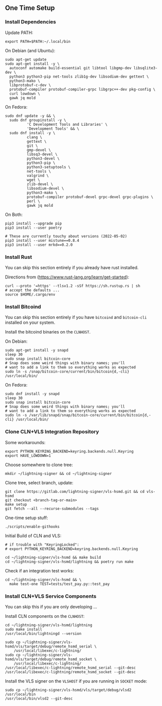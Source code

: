 ## One Time Setup

### Install Dependencies

Update PATH:

    export PATH=$PATH:~/.local/bin

On Debian (and Ubuntu):

    sudo apt-get update
    sudo apt-get install -y \
      autoconf automake build-essential git libtool libgmp-dev libsqlite3-dev \
      python3 python3-pip net-tools zlib1g-dev libsodium-dev gettext \
      python3-mako \
      libprotobuf-c-dev \
      protobuf-compiler protobuf-compiler-grpc libgrpc++-dev pkg-config \
      curl lowdown \
      gawk jq mold

On Fedora:

    sudo dnf update -y && \
      sudo dnf groupinstall -y \
              'C Development Tools and Libraries' \
              'Development Tools' && \
      sudo dnf install -y \
              clang \
              gettext \
              git \
              gmp-devel \
              libsq3-devel \
              python3-devel \
              python3-pip \
              python3-setuptools \
              net-tools \
              valgrind \
              wget \
              zlib-devel \
              libsodium-devel \
              python3-mako \
              protobuf-compiler protobuf-devel grpc-devel grpc-plugins \
              perl \
              gawk jq mold

On Both:

    pip3 install --upgrade pip
    pip3 install --user poetry

    # These are currently touchy about versions (2022-05-02)
    pip3 install --user mistune==0.8.4
    pip3 install --user mrkd==0.2.0

### Install Rust

You can skip this section entirely if you already have rust installed.

Directions from (https://www.rust-lang.org/learn/get-started):
```
curl --proto '=https' --tlsv1.2 -sSf https://sh.rustup.rs | sh
# accept the defaults ...
source $HOME/.cargo/env
```

### Install Bitcoind

You can skip this section entirely if you have `bitcoind` and
`bitcoin-cli` installed on your system.

Install the bitcoind binaries on the `CLNHOST`.

On Debian:
```
sudo apt-get install -y snapd
sleep 30
sudo snap install bitcoin-core
# Snap does some weird things with binary names; you'll
# want to add a link to them so everything works as expected
sudo ln -s /snap/bitcoin-core/current/bin/bitcoin{d,-cli} /usr/local/bin/
```

On Fedora:
```
sudo dnf install -y snapd
sleep 30
sudo snap install bitcoin-core
# Snap does some weird things with binary names; you'll
# want to add a link to them so everything works as expected
sudo ln -s /var/lib/snapd/snap/bitcoin-core/current/bin/bitcoin{d,-cli} /usr/local/bin/
```

### Clone CLN+VLS Integration Repository

Some workarounds:
```
export PYTHON_KEYRING_BACKEND=keyring.backends.null.Keyring
export HAVE_LOWDOWN=1
```

Choose somewhere to clone tree:
```
mkdir ~/lightning-signer && cd ~/lightning-signer
```

Clone tree, select branch, update:
```
git clone https://gitlab.com/lightning-signer/vls-hsmd.git && cd vls-hsmd
git checkout <branch-tag-or-main>
make setup
git fetch --all --recurse-submodules --tags
```

One-time setup stuff:
```
./scripts/enable-githooks
```

Initial Build of CLN and VLS:
```
# if trouble with "KeyringLocked":
# export PYTHON_KEYRING_BACKEND=keyring.backends.null.Keyring

cd ~/lightning-signer/vls-hsmd && make build
cd ~/lightning-signer/vls-hsmd/lightning && poetry run make
```

Check if an integration test works:
```
cd ~/lightning-signer/vls-hsmd && \
  make test-one TEST=tests/test_pay.py::test_pay
```

### Install CLN+VLS Service Components

You can skip this if you are only developing ...

Install CLN components on the `CLNHOST`:
```
cd ~/lightning-signer/vls-hsmd/lightning
sudo make install
/usr/local/bin/lightningd --version

sudo cp ~/lightning-signer/vls-hsmd/vls/target/debug/remote_hsmd_serial \
    /usr/local/libexec/c-lightning/
sudo cp ~/lightning-signer/vls-hsmd/vls/target/debug/remote_hsmd_socket \
    /usr/local/libexec/c-lightning/
/usr/local/libexec/c-lightning/remote_hsmd_serial --git-desc
/usr/local/libexec/c-lightning/remote_hsmd_socket --git-desc
```

Install the VLS signer on the `VLSHOST` if you are running in `SOCKET` mode:
```
sudo cp ~/lightning-signer/vls-hsmd/vls/target/debug/vlsd2 /usr/local/bin
/usr/local/bin/vlsd2 --git-desc
```
